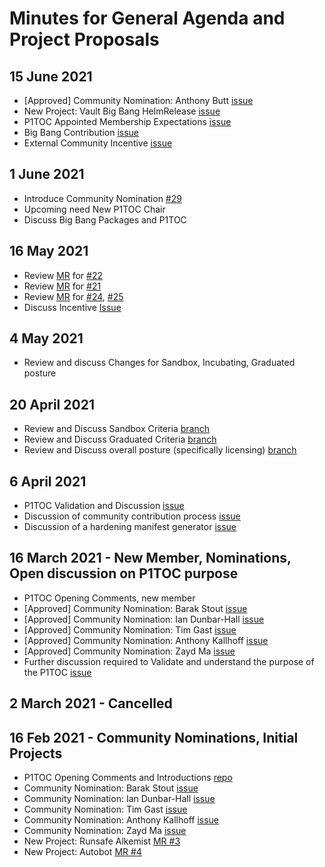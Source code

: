 # Minutes for General Agenda and Project Proposals

## 15 June 2021
- [Approved] Community Nomination: Anthony Butt [issue](https://repo1.dso.mil/platform-one/p1toc/-/issues/29)
- New Project: Vault Big Bang HelmRelease [issue](https://repo1.dso.mil/platform-one/p1toc/-/issues/30)
- P1TOC Appointed Membership Expectations [issue](https://repo1.dso.mil/platform-one/p1toc/-/issues/31)
- Big Bang Contribution [issue](https://repo1.dso.mil/platform-one/p1toc/-/issues/16)
- External Community Incentive [issue](https://repo1.dso.mil/platform-one/p1toc/-/issues/26)

## 1 June 2021
- Introduce Community Nomination [#29](https://repo1.dso.mil/platform-one/p1toc/-/issues/29)
- Upcoming need New P1TOC Chair
- Discuss Big Bang Packages and P1TOC

## 16 May 2021
- Review [MR](https://repo1.dso.mil/platform-one/p1toc/-/merge_requests/21) for [#22](https://repo1.dso.mil/platform-one/p1toc/-/issues/22)
- Review [MR](https://repo1.dso.mil/platform-one/p1toc/-/merge_requests/23) for [#21](https://repo1.dso.mil/platform-one/p1toc/-/issues/21)
- Review [MR](https://repo1.dso.mil/platform-one/p1toc/-/merge_requests/25) for [#24](https://repo1.dso.mil/platform-one/p1toc/-/issues/24), [#25](https://repo1.dso.mil/platform-one/p1toc/-/issues/25)
- Discuss Incentive [Issue](https://repo1.dso.mil/platform-one/p1toc/-/issues/26)

## 4 May 2021
- Review and discuss Changes for Sandbox, Incubating, Graduated posture

## 20 April 2021

- Review and Discuss Sandbox Criteria [branch](https://repo1.dso.mil/platform-one/p1toc/-/tree/17-define-what-it-means-to-be-a-p1toc-sandbox-project)
- Review and Discuss Graduated Criteria [branch](https://repo1.dso.mil/platform-one/p1toc/-/tree/19-graduated-criteria)
- Review and Discuss overall posture (specifically licensing) [branch](https://repo1.dso.mil/platform-one/p1toc/-/tree/20-overall-documentation-updates-for-p1toc-sandbox-incubating-graduated-posture)

## 6 April 2021

- P1TOC Validation and Discussion [issue](https://repo1.dso.mil/platform-one/p1toc/-/issues/14)
- Discussion of community contribution process [issue](https://repo1.dso.mil/platform-one/p1toc/-/issues/16)
- Discussion of a hardening manifest generator [issue](https://repo1.dso.mil/platform-one/p1toc/-/issues/15)


## 16 March 2021 - New Member, Nominations, Open discussion on P1TOC purpose

- P1TOC Opening Comments, new member
- [Approved] Community Nomination: Barak Stout [issue](https://repo1.dso.mil/platform-one/p1toc/-/issues/1)
- [Approved] Community Nomination: Ian Dunbar-Hall [issue](https://repo1.dso.mil/platform-one/p1toc/-/issues/7)
- [Approved] Community Nomination: Tim Gast [issue](https://repo1.dso.mil/platform-one/p1toc/-/issues/8)
- [Approved] Community Nomination: Anthony Kallhoff [issue](https://repo1.dso.mil/platform-one/p1toc/-/issues/11)
- [Approved] Community Nomination: Zayd Ma [issue](https://repo1.dso.mil/platform-one/p1toc/-/issues/3)
- Further discussion required to Validate and understand the purpose of the P1TOC [issue](https://repo1.dso.mil/platform-one/p1toc/-/issues/14)


## 2 March 2021 - Cancelled

## 16 Feb 2021 - Community Nominations, Initial Projects

- P1TOC Opening Comments and Introductions [repo](https://repo1.dso.mil/platform-one/p1toc)
- Community Nomination: Barak Stout [issue](https://repo1.dso.mil/platform-one/p1toc/-/issues/1)
- Community Nomination: Ian Dunbar-Hall [issue](https://repo1.dso.mil/platform-one/p1toc/-/issues/7)
- Community Nomination: Tim Gast [issue](https://repo1.dso.mil/platform-one/p1toc/-/issues/8)
- Community Nomination: Anthony Kallhoff [issue](https://repo1.dso.mil/platform-one/p1toc/-/issues/11)
- Community Nomination: Zayd Ma [issue](https://repo1.dso.mil/platform-one/p1toc/-/issues/3)
- New Project: Runsafe Alkemist [MR #3](https://repo1.dso.mil/platform-one/p1toc/-/merge_requests/3)
- New Project: Autobot [MR #4](https://repo1.dso.mil/platform-one/p1toc/-/merge_requests/4)
